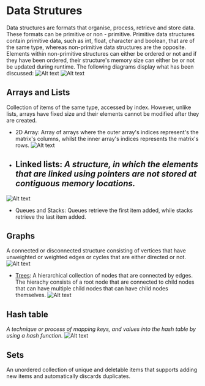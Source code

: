 # Data Strutures
Data structures are formats that organise, process, retrieve and store data. These formats can be primitive or non - primitive. Primitive data structures contain primitive data, such as int, float, character and boolean, that are of the same type, whereas non-primitive data structures are the opposite. Elements within non-primitive structures can either be ordered or not and if they have been ordered, their structure's memory size can either be or not be updated during runtime.
The following diagrams display what has been discussed:
![Alt text](https://media.geeksforgeeks.org/wp-content/uploads/20220520182504/ClassificationofDataStructure-660x347.jpg)
![Alt text](https://cdn.ttgtmedia.com/rms/onlineimages/whatis-data_structure_mobile.png)

## Arrays and Lists
Collection of items of the same type, accessed by index. However, unlike lists, arrays have fixed size and their elements cannot be modified after they are created.
* 2D Array: Array of arrays where the outer array's indices represent's the matrix's columns, whilst the inner array's indices represents the matrix's rows. 
![Alt text](https://scaler.com/topics/images/use-of-2d-array-in-python.webp)
* ## Linked lists: _A structure, in which the elements that are linked using pointers are not stored at contiguous memory locations._
![Alt text](https://media.geeksforgeeks.org/wp-content/uploads/20220712172013/Singlelinkedlist.png)
* Queues and Stacks: Queues retrieve the first item added, while stacks retrieve the last item added. 

## Graphs
A connected or disconnected structure consisting of vertices that have unweighted or weighted edges or cycles that are either directed or not.
![Alt text](https://media.geeksforgeeks.org/wp-content/uploads/20200630111809/graph18.jpg)
* [Trees](https://www.geeksforgeeks.org/introduction-to-tree-data-structure-and-algorithm-tutorials/): A hierarchical collection of nodes that are connected by edges. The hierachy consists of a root node that are connected to child nodes that can have multiple child nodes that can have child nodes themselves. 
![Alt text](https://media.geeksforgeeks.org/wp-content/uploads/20221124153129/Treedatastructure.png)

## Hash table
_A technique or process of mapping keys, and values into the hash table by using a hash function._
![Alt text](https://media.geeksforgeeks.org/wp-content/uploads/20200609180838/HashingDataStructure-min.png)

## Sets
An unordered collection of unique and deletable items that supports adding new items and automatically discards duplicates.
